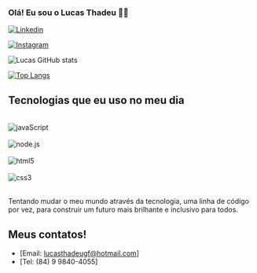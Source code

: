 ### Olá! Eu sou o Lucas Thadeu 👨‍💻

[![Linkedin](https://img.shields.io/badge/LinkedIn-0077B5?style=for-the-badge&logo=linkedin&logoColor=white)](https://www.linkedin.com/in/lucas-thadeu-germano-375b00276/)

[![Instagram](https://img.shields.io/badge/Instagram-E4405F?style=for-the-badge&logo=instagram&logoColor=white)](https://www.instagram.com/lucasthadeufr/)


![Lucas GitHub stats](https://github-readme-stats.vercel.app/api?username=Lucasthadeugf&show_icons=true&theme=highcontrast)

[![Top Langs](https://github-readme-stats.vercel.app/api/top-langs/?username=Lucasthadeugf)](https://github.com/anuraghazra/github-readme-stats)

## Tecnologias que eu uso no meu dia

<div style="display: inline_block"><br/>
<img align="center" alt="javaScript" src="https://img.shields.io/badge/JavaScript-F7DF1E?style=for-the-badge&logo=javascript&logoColor=black" />
</div>
<div style="display: inline_block"><br/>
<img align="center" alt="node.js" src="https://img.shields.io/badge/Node.js-43853D?style=for-the-badge&logo=node.js&logoColor=white"/>
</div>
<div style="display: inline_block"><br/>
<img align="center" alt="html5" src="https://img.shields.io/badge/HTML5-E34F26?style=for-the-badge&logo=html5&logoColor=white"/>
</div>
<div style="display: inline_block"><br/>
<img align="center" alt="css3" src="https://img.shields.io/badge/CSS3-1572B6?style=for-the-badge&logo=css3&logoColor=white"/>
</div>
<br/>

Tentando mudar o meu mundo através da tecnologia, uma linha de código por vez, para construir um futuro mais brilhante e inclusivo para todos.

## Meus contatos!
- [Email: lucasthadeugf@hotmail.com]<br/>
-  [Tel: (84) 9 9840-4055]<br/>
